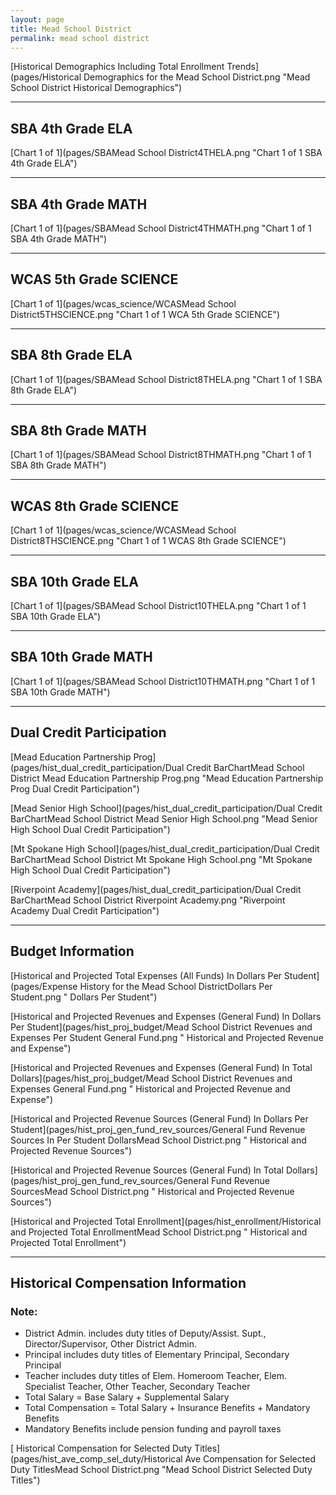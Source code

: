 ```yaml
---
layout: page
title: Mead School District
permalink: mead school district
---
```



[Historical Demographics Including Total Enrollment Trends](pages/Historical Demographics for the Mead School District.png "Mead School District Historical Demographics")

___

## SBA 4th Grade ELA

[Chart 1 of 1](pages/SBAMead School District4THELA.png "Chart 1 of 1 SBA 4th Grade ELA")


___

## SBA 4th Grade MATH

[Chart 1 of 1](pages/SBAMead School District4THMATH.png "Chart 1 of 1 SBA 4th Grade MATH")


___

## WCAS 5th Grade SCIENCE

[Chart 1 of 1](pages/wcas_science/WCASMead School District5THSCIENCE.png "Chart 1 of 1 WCA 5th Grade SCIENCE")


___

## SBA 8th Grade ELA

[Chart 1 of 1](pages/SBAMead School District8THELA.png "Chart 1 of 1 SBA 8th Grade ELA")


___

## SBA 8th Grade MATH

[Chart 1 of 1](pages/SBAMead School District8THMATH.png "Chart 1 of 1 SBA 8th Grade MATH")


___

## WCAS 8th Grade SCIENCE

[Chart 1 of 1](pages/wcas_science/WCASMead School District8THSCIENCE.png "Chart 1 of 1 WCAS 8th Grade SCIENCE")


___

## SBA 10th Grade ELA

[Chart 1 of 1](pages/SBAMead School District10THELA.png "Chart 1 of 1 SBA 10th Grade ELA")


___

## SBA 10th Grade MATH

[Chart 1 of 1](pages/SBAMead School District10THMATH.png "Chart 1 of 1 SBA 10th Grade MATH")


___

## Dual Credit Participation

[Mead Education Partnership Prog](pages/hist_dual_credit_participation/Dual Credit BarChartMead School District Mead Education Partnership Prog.png "Mead Education Partnership Prog Dual Credit Participation")

[Mead Senior High School](pages/hist_dual_credit_participation/Dual Credit BarChartMead School District Mead Senior High School.png "Mead Senior High School Dual Credit Participation")

[Mt Spokane High School](pages/hist_dual_credit_participation/Dual Credit BarChartMead School District Mt Spokane High School.png "Mt Spokane High School Dual Credit Participation")

[Riverpoint Academy](pages/hist_dual_credit_participation/Dual Credit BarChartMead School District Riverpoint Academy.png "Riverpoint Academy Dual Credit Participation")


___

## Budget Information

[Historical and Projected Total Expenses (All Funds) In Dollars Per Student](pages/Expense History for the Mead School DistrictDollars Per Student.png " Dollars Per Student")

[Historical and Projected Revenues and Expenses (General Fund) In Dollars Per Student](pages/hist_proj_budget/Mead School District Revenues and Expenses Per Student General Fund.png " Historical and Projected Revenue and Expense")

[Historical and Projected Revenues and Expenses (General Fund) In Total Dollars](pages/hist_proj_budget/Mead School District Revenues and Expenses General Fund.png " Historical and Projected Revenue and Expense")

[Historical and Projected Revenue Sources (General Fund) In Dollars Per Student](pages/hist_proj_gen_fund_rev_sources/General Fund Revenue Sources In Per Student DollarsMead School District.png " Historical and Projected Revenue Sources")

[Historical and Projected Revenue Sources (General Fund) In Total Dollars](pages/hist_proj_gen_fund_rev_sources/General Fund Revenue SourcesMead School District.png " Historical and Projected Revenue Sources")

[Historical and Projected Total Enrollment](pages/hist_enrollment/Historical and Projected Total EnrollmentMead School District.png " Historical and Projected Total Enrollment")


___

## Historical Compensation Information
### Note:
- District Admin. includes duty titles of Deputy/Assist. Supt., Director/Supervisor, Other District Admin.
- Principal includes duty titles of Elementary Principal, Secondary Principal
- Teacher includes duty titles of Elem. Homeroom Teacher, Elem. Specialist Teacher, Other Teacher, Secondary Teacher
- Total Salary = Base Salary + Supplemental Salary
- Total Compensation = Total Salary + Insurance Benefits + Mandatory Benefits
- Mandatory Benefits include pension funding and payroll taxes

[ Historical Compensation for Selected Duty Titles](pages/hist_ave_comp_sel_duty/Historical Ave Compensation for Selected Duty TitlesMead School District.png "Mead School District Selected Duty Titles")

